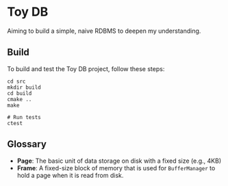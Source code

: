 # Toy DB

Aiming to build a simple, naive RDBMS to deepen my understanding.

## Build

To build and test the Toy DB project, follow these steps:

```
cd src
mkdir build
cd build
cmake ..
make

# Run tests
ctest
```

## Glossary

- **Page**: The basic unit of data storage on disk with a fixed size (e.g., 4KB)
- **Frame**: A fixed-size block of memory that is used for `BufferManager` to hold a page when it is read from disk. 